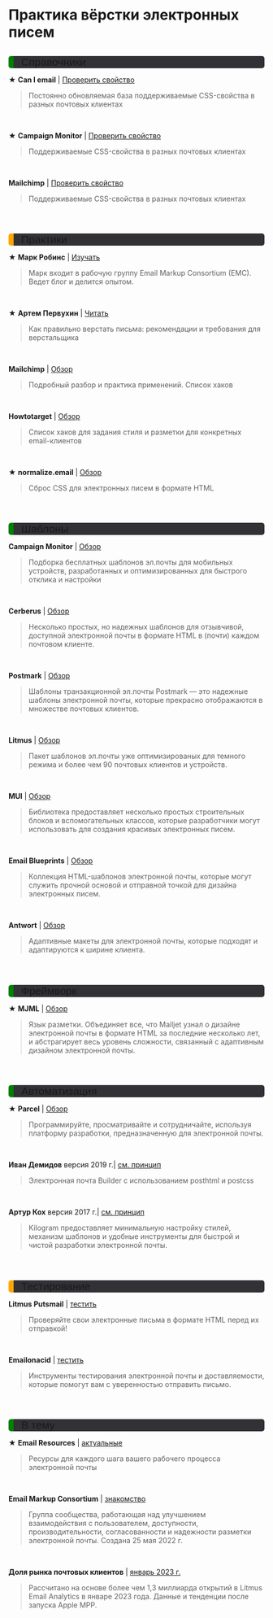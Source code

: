 # Практика вёрстки электронных писем

<h2 style="margin-bottom: 10px; border-left: 10px solid green;
border-radius: 5px; padding-left: 15px; font-family: Helvetica, Roboto,'Hiragino Kaku Gothic Pro', sans-serif;
font-weight: 500; background-color: #323136;">Справочники</h2>

★
**Can I email** | [Проверить свойство](https://www.caniemail.com/)

> Постоянно обновляемая база поддерживаемые CSS-свойства в разных почтовых клиентах

<br>

★
**Campaign Monitor** | [Проверить свойство](https://www.campaignmonitor.com/css/)

> Поддерживаемые CSS-свойства в разных почтовых клиентах

<br>

**Mailchimp** | [Проверить свойство](https://templates.mailchimp.com/resources/email-client-css-support/)

> Поддерживаемые CSS-свойства в разных почтовых клиентах

<br>

<h2 style="margin-bottom: 10px; border-left: 10px solid orange;
border-radius: 5px; padding-left: 15px; font-family: Helvetica, Roboto,'Hiragino Kaku Gothic Pro', sans-serif;
font-weight: 500; background-color: #323136;">Практики</h2>

★
**Марк Робинс** | [Изучать](https://www.goodemailcode.com/)

> Марк входит в рабочую группу Email Markup Consortium (EMC). Ведет блог и делится опытом.

<br>

★
**Артем Первухин** | [Читать](https://vc.ru/design/75639-kak-pravilno-verstat-pisma-rekomendacii-i-trebovaniya-dlya-verstalshchika)

> Как правильно верстать письма: рекомендации и требования для верстальщика

<br>

**Mailchimp** | [Обзор](https://templates.mailchimp.com/development/css/client-specific-styles/)

> Подробный разбор и практика применений. Список хаков

<br>

**Howtotarget** | [Обзор](https://howtotarget.email/)

> Cписок хаков для задания стиля и разметки для конкретных email-клиентов

<br>

★
**normalize.email** | [Обзор](https://github.com/dudeonthehorse/normalize.email.css)

> Сброс CSS для электронных писем в формате HTML

<br>

<h2 style="margin-bottom: 10px; border-left: 10px solid green;
border-radius: 5px; padding-left: 15px; font-family: Helvetica, Roboto,'Hiragino Kaku Gothic Pro', sans-serif;
font-weight: 500; background-color: #323136;">Шаблоны</h2>

**Campaign Monitor** | [Обзор](https://www.campaignmonitor.com/email-templates/)

> Подборка бесплатных шаблонов эл.почты для мобильных устройств, разработанных и оптимизированных для быстрого отклика и настройки

<br>

**Cerberus** | [Обзор](https://www.cerberusemail.com/templates)

> Несколько простых, но надежных шаблонов для отзывчивой, доступной электронной почты в формате HTML в (почти) каждом почтовом клиенте.

<br>

**Postmark** | [Обзор](https://github.com/ActiveCampaign/postmark-templates)

> Шаблоны транзакционной эл.почты Postmark — это надежные шаблоны электронной почты, которые прекрасно отображаются в множестве почтовых клиентов.

<br>

**Litmus** | [Обзор](https://www.litmus.com/resources/subscriber-love-email-templates/)

> Пакет шаблонов эл.почты уже оптимизированых для темного режима и более чем 90 почтовых клиентов и устройств.

<br>

**MUI** | [Обзор](https://www.muicss.com/docs/v1/email/boilerplate-html)

> Библиотека предоставляет несколько простых строительных блоков и вспомогательных классов, которые разработчики могут использовать для создания красивых электронных писем.

<br>

**Email Blueprints** | [Обзор](https://github.com/mailchimp/email-blueprints)

> Коллекция HTML-шаблонов электронной почты, которые могут служить прочной основой и отправной точкой для дизайна электронных писем.

<br>

**Antwort** | [Обзор](https://github.com/InterNations/antwort)

> Адаптивные макеты для электронной почты, которые подходят и адаптируются к ширине клиента.

<br>

<h2 style="margin-bottom: 10px; border-left: 10px solid green;
border-radius: 5px; padding-left: 15px; font-family: Helvetica, Roboto,'Hiragino Kaku Gothic Pro', sans-serif;
font-weight: 500; background-color: #323136;">Фреймворк</h2>

★
**MJML** | [Обзор](https://mjml.io/ 'Mailjet')

> Язык разметки. Объединяет все, что Mailjet узнал о дизайне электронной почты в формате HTML за последние несколько лет, и абстрагирует весь уровень сложности, связанный с адаптивным дизайном электронной почты.

<br>

<h2 style="margin-bottom: 10px; border-left: 10px solid green;
border-radius: 5px; padding-left: 15px; font-family: Helvetica, Roboto,'Hiragino Kaku Gothic Pro', sans-serif;
font-weight: 500; background-color: #323136;">Автоматизация</h2>

★
**Parcel** | [Обзор](https://parcel.io/)

> Программируйте, просматривайте и сотрудничайте, используя платформу разработки, предназначенную для электронной почты.

<br>

**Иван Демидов** версия 2019 г.| [см. принцип](https://github.com/post/post-email)

> Электронная почта Builder с использованием posthtml и postcss

<br>

**Артур Кох** версия 2017 г.| [см. принцип](https://github.com/dudeonthehorse/kilogram)

> Kilogram предоставляет минимальную настройку стилей, механизм шаблонов и удобные инструменты для быстрой и чистой разработки электронной почты.

<br>

<h2 style="margin-bottom: 10px; border-left: 10px solid orange;
border-radius: 5px; padding-left: 15px; font-family: Helvetica, Roboto,'Hiragino Kaku Gothic Pro', sans-serif;
font-weight: 500; background-color: #323136;">Тестирование</h2>

**Litmus Putsmail** | [тестить](https://putsmail.com/)

> Проверяйте свои электронные письма в формате HTML перед их отправкой!

<br>

**Emailonacid** | [тестить](https://www.emailonacid.com/)

> Инструменты тестирования электронной почты и доставляемости, которые помогут вам с уверенностью отправить письмо.

<br>

<h2 style="margin-bottom: 10px; border-left: 10px solid green;
border-radius: 5px; padding-left: 15px; font-family: Helvetica, Roboto,'Hiragino Kaku Gothic Pro', sans-serif;
font-weight: 500; background-color: #323136;">В тему</h2>

★
**Email Resources** | [актуальные](https://emailresourc.es/#)

> Ресурсы для каждого шага вашего рабочего процесса электронной почты

<br>

**Email Markup Consortium** | [знакомство](https://emailmarkup.org/)

> Группа сообщества, работающая над улучшением взаимодействия с пользователем, доступности, производительности, согласованности и надежности разметки электронной почты. Создана 25 мая 2022 г.

<br>

**Доля рынка почтовых клиентов** | [январь 2023 г.](https://www.litmus.com/email-client-market-share/)

> Рассчитано на основе более чем 1,3 миллиарда открытий в Litmus Email Analytics в январе 2023 года. Данные и тенденции после запуска Apple MPP.
